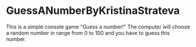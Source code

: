 # GuessANumberByKristinaStrateva
This is a simple console game "Guess a number!"
The computer will choose a random number in range from 0 to 100 and you have to guess this number.
